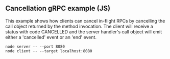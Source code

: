 ## Cancellation gRPC example (JS)

This example shows how clients can cancel in-flight RPCs by cancelling the call object returned by the method invocation. The client will receive a status with code CANCELLED and the server handler's call object will emit either a 'cancelled' event or an 'end' event.

```
node server -- --port 8080
node client -- --target localhost:8080
```

